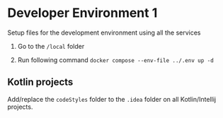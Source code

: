 # Developer Environment 1

Setup files for the development environment using all the services

1. Go to the `/local` folder

2. Run following command
```docker compose --env-file ../.env up -d```

## Kotlin projects

Add/replace the `codeStyles` folder to the `.idea` folder on all Kotlin/Intellij projects. 